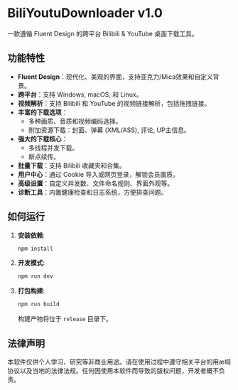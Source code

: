 # BiliYoutuDownloader v1.0

一款遵循 Fluent Design 的跨平台 Bilibili & YouTube 桌面下载工具。

## 功能特性

- **Fluent Design**：现代化、美观的界面，支持亚克力/Mica效果和自定义背景。
- **跨平台**：支持 Windows, macOS, 和 Linux。
- **视频解析**：支持 Bilibili 和 YouTube 的视频链接解析，包括拖拽链接。
- **丰富的下载选项**：
  - 多种画质、音质和视频编码选择。
  - 附加资源下载：封面、弹幕 (XML/ASS), 评论, UP主信息。
- **强大的下载核心**：
  - 多线程并发下载。
  - 断点续传。
- **批量下载**：支持 Bilibili 收藏夹和合集。
- **用户中心**：通过 Cookie 导入或网页登录，解锁会员画质。
- **高级设置**：自定义并发数、文件命名规则、界面外观等。
- **诊断工具**：内置健康检查和日志系统，方便排查问题。

## 如何运行

1.  **安装依赖**:
    ```bash
    npm install
    ```

2.  **开发模式**:
    ```bash
    npm run dev
    ```

3.  **打包构建**:
    ```bash
    npm run build
    ```

    构建产物将位于 `release` 目录下。

## 法律声明

本软件仅供个人学习、研究等非商业用途。请在使用过程中遵守相关平台的用æ埛协议以及当地的法律法规。任何因使用本软件而导致的版权问题，开发者概不负责。